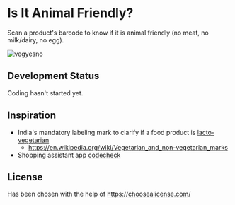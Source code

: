 # Is It Animal Friendly?
Scan a product's barcode to know if it is animal friendly (no meat, no milk/dairy, no egg).

![vegyesno](https://upload.wikimedia.org/wikipedia/commons/thumb/0/0a/Veg_NonVeg_SVG.svg/216px-Veg_NonVeg_SVG.svg.png)
<!-- https://www.thenomadicvegan.com/vegan-food-india-avoid-ghee-india/ //-->

## Development Status
Coding hasn't started yet.

## Inspiration
- India's mandatory labeling mark to clarify if a food product is [lacto-vegetarian](https://en.wikipedia.org/wiki/Lacto_vegetarianism)
  - https://en.wikipedia.org/wiki/Vegetarian_and_non-vegetarian_marks
- Shopping assistant app [codecheck](https://codecheck-app.com)

## License
Has been chosen with the help of https://choosealicense.com/
